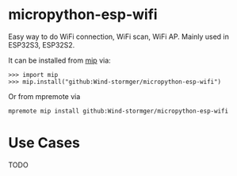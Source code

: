 # micropython-esp-wifi
Easy way to do WiFi connection, WiFi scan, WiFi AP. Mainly used in ESP32S3, ESP32S2.

It can be installed from [mip](https://docs.micropython.org/en/latest/reference/packages.html#installing-packages-with-mip) via:

```
>>> import mip
>>> mip.install("github:Wind-stormger/micropython-esp-wifi")
```

Or from mpremote via

```bash
mpremote mip install github:Wind-stormger/micropython-esp-wifi
```

# Use Cases

TODO

```
